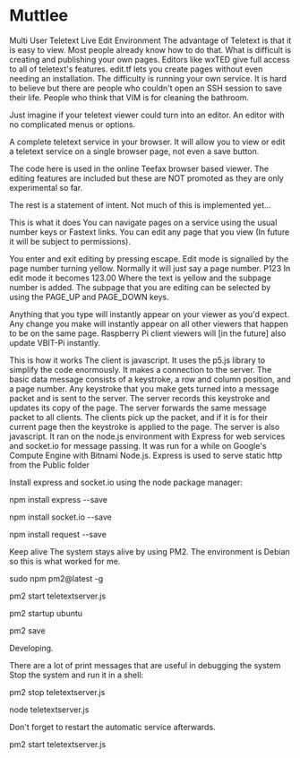 # Muttlee
Multi User Teletext Live Edit Environment
The advantage of Teletext is that it is easy to view. Most people already know how to do that.
What is difficult is creating and publishing your own pages. Editors like wxTED give full access to all of 
teletext's features. edit.tf lets you create pages without even needing an installation.
The difficulty is running your own service. It is hard to believe but there are people who couldn't 
open an SSH session to save their life. People who think that VIM is for cleaning the bathroom.

Just imagine if your teletext viewer could turn into an editor. An editor with no complicated menus or options.

A complete teletext service in your browser. It will allow you to view or edit a teletext service on a single browser page,
not even a save button.

The code here is used in the online Teefax browser based viewer. The editing features
are included but these are NOT promoted as they are only experimental so far.

The rest is a statement of intent. Not much of this is implemented yet...

This is what it does 
You can navigate pages on a service using the usual number keys or Fastext links.
You can edit any page that you view (In future it will be subject to permissions).

You enter and exit editing by pressing escape. Edit mode is signalled by the page number
turning yellow. Normally it will just say a page number.
P123
In edit mode it becomes
123.00
Where the text is yellow and the subpage number is added.
The subpage that you are editing can be selected by using the PAGE_UP and PAGE_DOWN keys.


Anything that you type will instantly appear on your viewer as you'd expect.
Any change you make will instantly appear on all other viewers that happen to be on the same page.
Raspberry Pi client viewers will [in the future] also update VBIT-Pi instantly.

This is how it works
The client is javascript. It uses the p5.js library to simplify the code enormously.
It makes a connection to the server.
The basic data message consists of a keystroke, a row and column position, and a page number.
Any keystroke that you make gets turned into a message packet and is sent to the server.
The server records this keystroke and updates its copy of the page.
The server forwards the same message packet to all clients.
The clients pick up the packet, and if it is for their current page then the keystroke is applied to the page.
The server is also javascript.
It ran on the node.js environment with Express for web services and socket.io for message passing.
It was run for a while on Google's Compute Engine with Bitnami Node.js.
Express is used to serve static http from the Public folder

Install express and socket.io using the node package manager:

npm install express --save

npm install socket.io --save

npm install request --save

Keep alive
The system stays alive by using PM2. The environment is Debian so this is what worked for me.

sudo npm pm2@latest -g

pm2 start teletextserver.js

pm2 startup ubuntu

pm2 save

Developing.

There are a lot of print messages that are useful in debugging the system
Stop the system and run it in a shell:

pm2 stop teletextserver.js

node teletextserver.js

Don't forget to restart the automatic service afterwards.

pm2 start teletextserver.js

